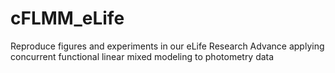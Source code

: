 # cFLMM_eLife
Reproduce figures and experiments in our eLife Research Advance applying concurrent functional linear mixed modeling to photometry data
